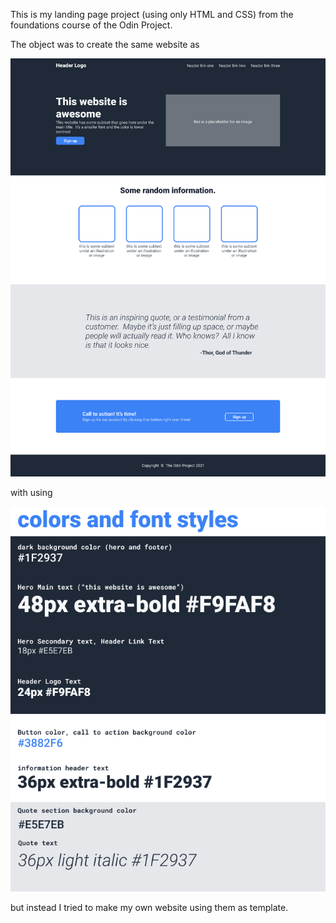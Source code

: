 This is my landing page project (using only HTML and CSS) from the foundations course of the Odin Project.

The object was to create the same website as 

![](./template.png)


with using


![](./font.png)

but instead I tried to make my own website using them as template.
